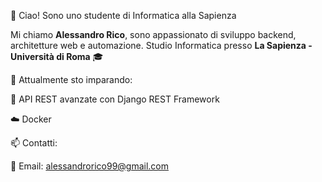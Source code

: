 👋 Ciao! Sono uno studente di Informatica alla Sapienza

Mi chiamo **Alessandro Rico**, sono appassionato di sviluppo backend, architetture web e automazione. Studio Informatica presso **La Sapienza - Università di Roma** 🎓

🎯 Attualmente sto imparando:

🔄 API REST avanzate con Django REST Framework

☁️ Docker

📫 Contatti:

📧 Email: alessandrorico99@gmail.com

